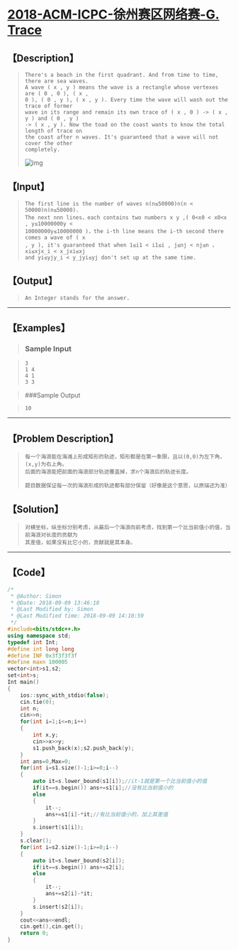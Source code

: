 #  [2018-ACM-ICPC-徐州赛区网络赛-G. Trace](https://nanti.jisuanke.com/t/31459)



## 【Description】

> ```
> There's a beach in the first quadrant. And from time to time, there are sea waves. 
> A wave ( x , y ) means the wave is a rectangle whose vertexes are ( 0 , 0 ), ( x , 
> 0 ), ( 0 , y ), ( x , y ). Every time the wave will wash out the trace of former 
> wave in its range and remain its own trace of ( x , 0 ) -> ( x , y ) and ( 0 , y ) 
> -> ( x , y ). Now the toad on the coast wants to know the total length of trace on 
> the coast after n waves. It's guaranteed that a wave will not cover the other 
> completely.
> ```
>
> ![img](https://res.jisuanke.com/img/upload/36b67f52cd1e0e6ac91ed22078f0c564f9c8a8aa.png)

## 【Input】

> ```
> The first line is the number of waves n(n≤50000)n(n < 50000)n(n≤50000).
> The next nnn lines，each contains two numbers x y ,( 0<x0 < x0<x , y≤10000000y < 
> 10000000y≤10000000 )，the i-th line means the i-th second there comes a wave of ( x 
> , y ), it's guaranteed that when 1≤i1 < i1≤i , j≤nj < nj≤n ，xi≤xjx_i < x_jxi≤xj 
> and yi≤yjy_i < y_jyi≤yj don't set up at the same time.
> ```

## 【Output】

> ```
> An Integer stands for the answer.
> ```

------



## 【Examples】 

> ### Sample Input

> ```
> 3
> 1 4
> 4 1
> 3 3
> ```

> ###Sample Output

> ```
> 10
> ```

------



## 【Problem Description】

> ```
> 每一个海浪能在海滩上形成矩形的轨迹，矩形都是在第一象限，且以(0,0)为左下角，(x,y)为右上角。
> 后面的海浪能把前面的海浪部分轨迹覆盖掉，求n个海浪后的轨迹长度。
> 
> 题目数据保证每一次的海浪形成的轨迹都有部分保留（好像是这个意思，以原描述为准）
> ```

## 【Solution】

> ```
> 对横坐标，纵坐标分别考虑，从最后一个海浪向前考虑，找到第一个比当前值小的值，当前海浪对长度的贡献为
> 其差值，如果没有比它小的，贡献就是其本身。
> ```

------



## 【Code】

```c++
/*
 * @Author: Simon 
 * @Date: 2018-09-09 13:46:18 
 * @Last Modified by: Simon
 * @Last Modified time: 2018-09-09 14:10:59
 */
#include<bits/stdc++.h>
using namespace std;
typedef int Int;
#define int long long
#define INF 0x3f3f3f3f
#define maxn 100005
vector<int>s1,s2;
set<int>s;
Int main()
{
    ios::sync_with_stdio(false);
    cin.tie(0);
    int n;
    cin>>n;
    for(int i=1;i<=n;i++)
    {
        int x,y;
        cin>>x>>y;
        s1.push_back(x);s2.push_back(y);
    }
    int ans=0,Max=0;
    for(int i=s1.size()-1;i>=0;i--)
    {
        auto it=s.lower_bound(s1[i]);//it-1就是第一个比当前值小的值
        if(it==s.begin()) ans+=s1[i];//没有比当前值小的
        else
        {
            it--;
            ans+=s1[i]-*it;//有比当前值小的，加上其差值
        }
        s.insert(s1[i]);
    }
    s.clear();
    for(int i=s2.size()-1;i>=0;i--)
    {
        auto it=s.lower_bound(s2[i]);
        if(it==s.begin()) ans+=s2[i];
        else
        {
            it--;
            ans+=s2[i]-*it;
        }
        s.insert(s2[i]);
    }
    cout<<ans<<endl;
    cin.get(),cin.get();
    return 0;
}
```

